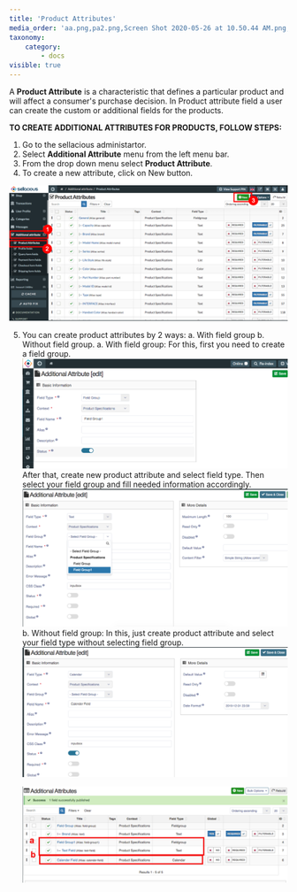 ```yaml
---
title: 'Product Attributes'
media_order: 'aa.png,pa2.png,Screen Shot 2020-05-26 at 10.50.44 AM.png,Screen Shot 2020-05-26 at 10.59.08 AM.png,Screen Shot 2020-05-26 at 11.07.47 AM.png,screenshot-localhost-2020.05.26-11_09_32.png'
taxonomy:
    category:
        - docs
visible: true
---
```


A **Product Attribute** is a characteristic that defines a particular product and will affect a consumer's purchase decision.
In Product attribute field a user can create the custom or additional fields for the products.

**TO CREATE ADDITIONAL ATTRIBUTES FOR PRODUCTS, FOLLOW STEPS:**

1. Go to the sellacious administartor.
2. Select **Additional Attribute** menu from the left menu bar.
3. From the drop down menu select **Product Attribute**.
4. To create a new attribute, click on New button. 

![](aa.png)

5. You can create product attributes by 2 ways:
	a. With field group
	b. Without field group.
    a. With field group: For this, first you need to create a field group.
   ![](Screen%20Shot%202020-05-26%20at%2010.50.44%20AM.png)
   After that, create new product attribute and select field type. Then select your field group and fill needed information accordingly.
   ![](Screen%20Shot%202020-05-26%20at%2010.59.08%20AM.png)
   b. Without field group: In this, just create product attribute and select your field type without selecting field group.
   ![](Screen%20Shot%202020-05-26%20at%2011.07.47%20AM.png)
   
   ![](screenshot-localhost-2020.05.26-11_09_32.png)